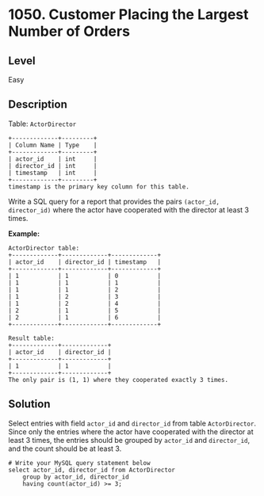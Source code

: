 # 1050. Customer Placing the Largest Number of Orders
## Level
Easy

## Description
Table: `ActorDirector`
```
+-------------+---------+
| Column Name | Type    |
+-------------+---------+
| actor_id    | int     |
| director_id | int     |
| timestamp   | int     |
+-------------+---------+
timestamp is the primary key column for this table.
```

Write a SQL query for a report that provides the pairs `(actor_id, director_id)` where the actor have cooperated with the director at least 3 times.

**Example:**
```
ActorDirector table:
+-------------+-------------+-------------+
| actor_id    | director_id | timestamp   |
+-------------+-------------+-------------+
| 1           | 1           | 0           |
| 1           | 1           | 1           |
| 1           | 1           | 2           |
| 1           | 2           | 3           |
| 1           | 2           | 4           |
| 2           | 1           | 5           |
| 2           | 1           | 6           |
+-------------+-------------+-------------+

Result table:
+-------------+-------------+
| actor_id    | director_id |
+-------------+-------------+
| 1           | 1           |
+-------------+-------------+
The only pair is (1, 1) where they cooperated exactly 3 times.
```

## Solution
Select entries with field `actor_id` and `director_id` from table `ActorDirector`. Since only the entries where the actor have cooperated with the director at least 3 times, the entries should be grouped by `actor_id` and `director_id`, and the count should be at least 3.
```
# Write your MySQL query statement below
select actor_id, director_id from ActorDirector
    group by actor_id, director_id
    having count(actor_id) >= 3;
```
